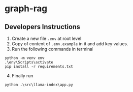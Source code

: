 # graph-rag

## Developers Instructions
1. Create a new file  `.env` at root level
2. Copy of content of `.env.example` in it and add key values.
3. Run the following commands in terminal
```
python -m venv env
.\env\Scripts\activate
pip install -r requirements.txt
```
4. Finally run
```
python .\src\llama-index\app.py
```